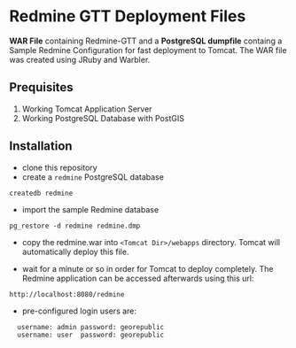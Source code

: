 # Redmine GTT Deployment Files

**WAR File** containing Redmine-GTT and a **PostgreSQL dumpfile** containg a Sample Redmine Configuration for fast deployment to Tomcat. The WAR file was created using JRuby and Warbler.

## Prequisites

1. Working Tomcat Application Server
2. Working PostgreSQL Database with PostGIS

## Installation

* clone this repository
* create a `redmine` PostgreSQL database 

```shell
createdb redmine
```

* import the sample Redmine database

```shell
pg_restore -d redmine redmine.dmp
```

* copy the redmine.war into ```<Tomcat Dir>/webapps``` directory. Tomcat will automatically deploy this file. 

* wait for a minute or so in order for Tomcat to deploy completely. The Redmine application can be accessed afterwards using this url: 
  
```
http://localhost:8080/redmine
```
  
* pre-configured login users are: 
  
  
```
  username: admin password: georepublic
  username: user  password: georepublic
```
  

